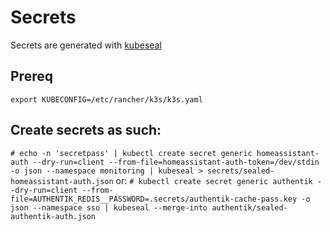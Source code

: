 # Secrets
Secrets are generated with [kubeseal](https://github.com/bitnami-labs/sealed-secrets)
## Prereq
`export KUBECONFIG=/etc/rancher/k3s/k3s.yaml`

## Create secrets as such:
`# echo -n 'secretpass' | kubectl create secret generic homeassistant-auth --dry-run=client --from-file=homeassistant-auth-token=/dev/stdin -o json --namespace monitoring | kubeseal > secrets/sealed-homeassistant-auth.json`
or:
`# kubectl create secret generic authentik --dry-run=client --from-file=AUTHENTIK_REDIS__PASSWORD=.secrets/authentik-cache-pass.key -o json --namespace sso | kubeseal --merge-into authentik/sealed-authentik-auth.json`
